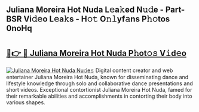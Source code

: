 ## Juliana Moreira Hot Nuda L𝚎a𝚔ed N𝚞𝚍e - Part-BSR Vi𝚍𝚎o L𝚎a𝚔s - H𝚘𝚝 O𝚗𝚕yf𝚊ns P𝚑𝚘tos 0noHq

# <h2><a href="http://kfe9fr.oniu.top/?m=Juliana+Moreira+Hot+Nuda">🔗👉 🔴 Juliana Moreira Hot Nuda P𝚑ot𝚘𝚜 V𝚒d𝚎o</a></h2>

[![Juliana Moreira Hot Nuda Nu𝚍e𝚜](https://i.imgur.com/0qMVB7G.gif)](http://kfe9fr.oniu.top/?m=Juliana+Moreira+Hot+Nuda)
Digital content creator and web entertainer Juliana Moreira Hot Nuda, known for disseminating dance and lifestyle knowledge through solo and collaborative dance presentations and short videos. Exceptional contortionist Juliana Moreira Hot Nuda, famed for their remarkable abilities and accomplishments in contorting their body into various shapes.  
